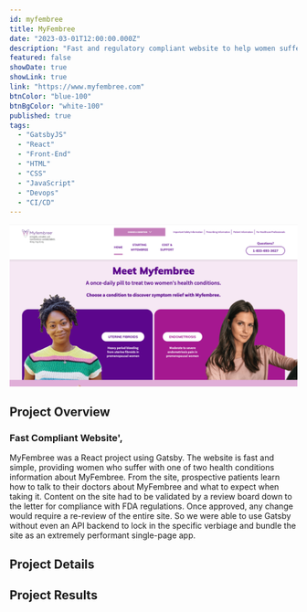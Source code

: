 ```yaml
---
id: myfembree
title: MyFembree
date: "2023-03-01T12:00:00.000Z"
description: "Fast and regulatory compliant website to help women suffering from one of two sets of symptoms find information about MyFembree."
featured: false
showDate: true
showLink: true
link: "https://www.myfembree.com"
btnColor: "blue-100"
btnBgColor: "white-100"
published: true
tags:
  - "GatsbyJS"
  - "React"
  - "Front-End"
  - "HTML"
  - "CSS"
  - "JavaScript"
  - "Devops"
  - "CI/CD"
---
```


[![MyFembree](./images/myfembree.webp)](https://www.myfembree.com)

## Project Overview
### Fast Compliant Website',
MyFembree was a React project using Gatsby. The website is fast and simple, providing women who suffer with one of two health conditions information about MyFembree. From the site, prospective patients learn how to talk to their doctors about MyFembree and what to expect when taking it. Content on the site had to be validated by a review board down to the letter for compliance with FDA regulations. Once approved, any change would require a re-review of the entire site. So we were able to use Gatsby without even an API backend to lock in the specific verbiage and bundle the site as an extremely performant single-page app.

## Project Details

## Project Results